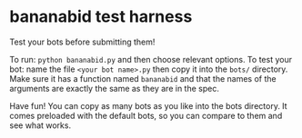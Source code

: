 # bananabid test harness

Test your bots before submitting them!

To run: `python bananabid.py` and then choose relevant options.
To test your bot: name the file `<your bot name>.py` then copy it into the `bots/` directory. Make sure it has a function named `bananabid` and that the names of the arguments are exactly the same as they are in the spec.

Have fun! You can copy as many bots as you like into the bots directory. It comes preloaded with the default bots, so you can compare to them and see what works.
